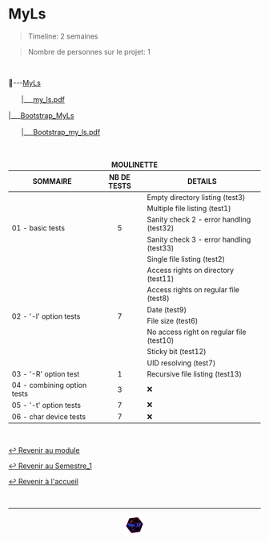 # MyLs

> Timeline: 2 semaines

> Nombre de personnes sur le projet: 1

<br>

📂---[MyLs](https://github.com/Studio-17/Epitech-Subjects/tree/main/Semestre_1/B-PSU-100/My_ls/MyLs)

ㅤㅤ|\_\_\_[my_ls.pdf](https://github.com/Studio-17/Epitech-Subjects/blob/main/Semestre_1/B-PSU-100/My_ls/MyLs/my_ls.pdf)

|\_\_\_[Bootstrap_MyLs](https://github.com/Studio-17/Epitech-Subjects/tree/main/Semestre_1/B-PSU-100/My_ls/Bootstrap_MyLs)

ㅤㅤ|\_\_\_[Bootstrap_my_ls.pdf](https://github.com/Studio-17/Epitech-Subjects/blob/main/Semestre_1/B-PSU-100/My_ls/Bootstrap_MyLs/my_ls_bootstrap.pdf)

<br>

<table align="center">
    <thead>
    <tr>
            <td colspan="3" align="center"><strong>MOULINETTE</strong></td>
    </tr>
        <tr>
            <th>SOMMAIRE</th>
            <th>NB DE TESTS</th>
            <th>DETAILS</th>
        </tr>
    </thead>
    <tbody>
        <tr>
            <td rowspan="5">01 - basic tests</td>
            <td rowspan="5" style="text-align: center;">5</td>
            <td>Empty directory listing (test3)</td>
        </tr>
        <tr>
            <td>Multiple file listing (test1)</td>
        </tr>
        <tr>
            <td>Sanity check 2 - error handling (test32)</td>
        </tr>
        <tr>
            <td>Sanity check 3 - error handling (test33)</td>
        </tr>
        <tr>
            <td>Single file listing (test2)</td>
        </tr>
        <tr>
            <td rowspan="7">02 - '-l' option tests</td>
            <td rowspan="7" style="text-align: center;">7</td>
            <td>Access rights on directory (test11)</td>
        </tr>
        <tr>
            <td>Access rights on regular file (test8)</td>
        </tr>
        <tr>
            <td>Date (test9)</td>
        </tr>
        <tr>
            <td>File size (test6)</td>
        </tr>
        <tr>
            <td>No access right on regular file (test10)</td>
        </tr>
        <tr>
            <td>Sticky bit (test12)</td>
        </tr>
        <tr>
            <td>UID resolving (test7)</td>
        </tr>
        <tr>
            <td rowspan="1">03 - '-R' option test</td>
            <td rowspan="1" style="text-align: center;">1</td>
            <td>Recursive file listing (test13)</td>
        </tr>
        <tr>
            <td rowspan="1">04 - combining option tests</td>
            <td rowspan="1" style="text-align: center;">3</td>
            <td>❌</td>
        </tr>
        <tr>
            <td rowspan="1">05 - '-t' option tests</td>
            <td rowspan="1" style="text-align: center;">7</td>
            <td>❌</td>
        </tr>
        <tr>
            <td rowspan="1">06 - char device tests</td>
            <td rowspan="1" style="text-align: center;">7</td>
            <td>❌</td>
        </tr>
    </tbody>
</table>

<br>

[↩️ Revenir au module](https://github.com/Studio-17/Epitech-Subjects/tree/main/Semestre_1/B-PSU-100)

[↩️ Revenir au Semestre_1](https://github.com/Studio-17/Epitech-Subjects/tree/main/Semestre_1)

[↩️ Revenir à l'accueil](https://github.com/Studio-17/Epitech-Subjects)

<br>

---

<div align="center">

<a href="https://github.com/Studio-17" target="_blank"><img src="../../../voc17.gif" width="40"></a>

</div>
